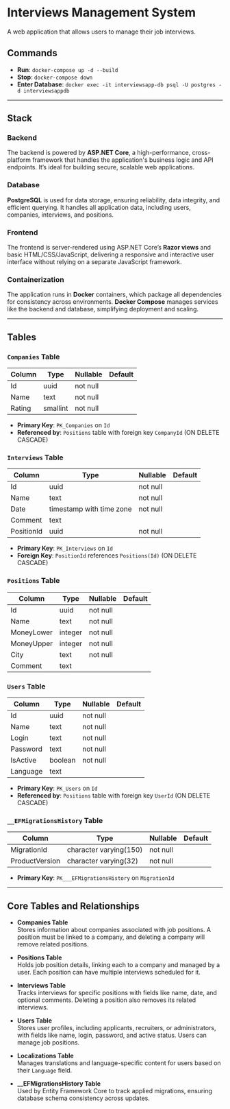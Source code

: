 # Interviews Management System

A web application that allows users to manage their job interviews.

## Commands

- **Run**: `docker-compose up -d --build`
- **Stop**: `docker-compose down`
- **Enter Database**: `docker exec -it interviewsapp-db psql -U postgres -d interviewsappdb`

---

## Stack 

### Backend  
The backend is powered by **ASP.NET Core**, a high-performance, cross-platform framework that handles the application's business logic and API endpoints. It’s ideal for building secure, scalable web applications.

### Database  
**PostgreSQL** is used for data storage, ensuring reliability, data integrity, and efficient querying. It handles all application data, including users, companies, interviews, and positions.

### Frontend  
The frontend is server-rendered using ASP.NET Core’s **Razor views** and basic HTML/CSS/JavaScript, delivering a responsive and interactive user interface without relying on a separate JavaScript framework.

### Containerization  
The application runs in **Docker** containers, which package all dependencies for consistency across environments. **Docker Compose** manages services like the backend and database, simplifying deployment and scaling.

---

## Tables

### `Companies` Table
| Column | Type     | Nullable | Default |
|--------|----------|----------|---------|
| Id     | uuid     | not null |         |
| Name   | text     | not null |         |
| Rating | smallint | not null |         |

- **Primary Key**: `PK_Companies` on `Id`
- **Referenced by**: `Positions` table with foreign key `CompanyId` (ON DELETE CASCADE)

### `Interviews` Table
| Column     | Type                        | Nullable | Default |
|------------|-----------------------------|----------|---------|
| Id         | uuid                        | not null |         |
| Name       | text                        | not null |         |
| Date       | timestamp with time zone    | not null |         |
| Comment    | text                        |          |         |
| PositionId | uuid                        | not null |         |

- **Primary Key**: `PK_Interviews` on `Id`
- **Foreign Key**: `PositionId` references `Positions(Id)` (ON DELETE CASCADE)

### `Positions` Table
| Column     | Type     | Nullable | Default |
|------------|----------|----------|---------|
| Id         | uuid     | not null |         |
| Name       | text     | not null |         |
| MoneyLower | integer  | not null |         |
| MoneyUpper | integer  | not null |         |
| City       | text     | not null |         |
| Comment    | text     |          |         |

### `Users` Table
| Column    | Type     | Nullable | Default |
|-----------|----------|----------|---------|
| Id        | uuid     | not null |         |
| Name      | text     | not null |         |
| Login     | text     | not null |         |
| Password  | text     | not null |         |
| IsActive  | boolean  | not null |         |
| Language  | text     |          |         |

- **Primary Key**: `PK_Users` on `Id`
- **Referenced by**: `Positions` table with foreign key `UserId` (ON DELETE CASCADE)

### `__EFMigrationsHistory` Table
| Column         | Type                   | Nullable | Default |
|----------------|------------------------|----------|---------|
| MigrationId    | character varying(150) | not null |         |
| ProductVersion | character varying(32)  | not null |         |

- **Primary Key**: `PK___EFMigrationsHistory` on `MigrationId`

---

## Core Tables and Relationships

- **Companies Table**  
   Stores information about companies associated with job positions. A position must be linked to a company, and deleting a company will remove related positions.

- **Positions Table**  
   Holds job position details, linking each to a company and managed by a user. Each position can have multiple interviews scheduled for it.

- **Interviews Table**  
   Tracks interviews for specific positions with fields like name, date, and optional comments. Deleting a position also removes its related interviews.

- **Users Table**  
   Stores user profiles, including applicants, recruiters, or administrators, with fields like name, login, password, and active status. Users can manage job positions.

- **Localizations Table**  
   Manages translations and language-specific content for users based on their `Language` field.

- **__EFMigrationsHistory Table**  
   Used by Entity Framework Core to track applied migrations, ensuring database schema consistency across updates.
